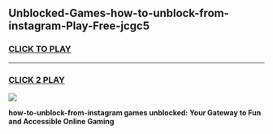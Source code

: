 
## Unblocked-Games-how-to-unblock-from-instagram-Play-Free-jcgc5
<h3>
<a href="https://premium76.site?title=how-to-unblock-from-instagram&ref=10A">CLICK TO PLAY</a></h3>
<hr>

<h3>
<a href="https://premium76.site?title=how-to-unblock-from-instagram&ref=10A">CLICK 2 PLAY</a>
  
</h3>

<a href="https://premium76.site?title=how-to-unblock-from-instagram&ref=10A"><img src="https://clearcache.store/games.png"></a>


**how-to-unblock-from-instagram games unblocked: Your Gateway to Fun and Accessible Online Gaming**

